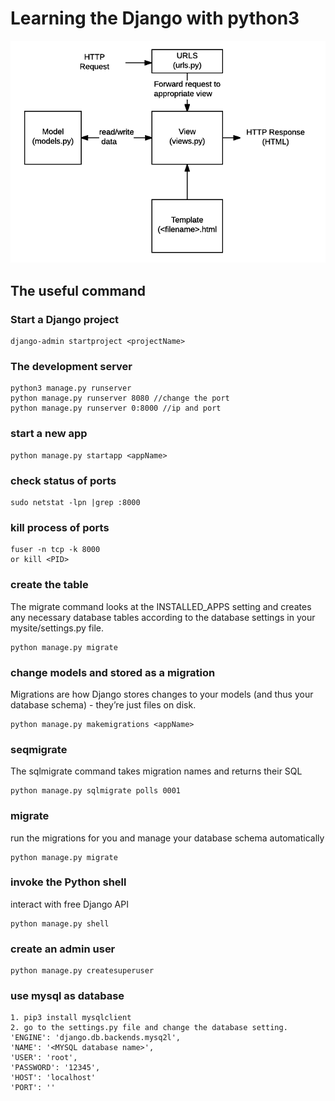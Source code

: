 # Learning the Django with python3
![](./image/basic-django.png)

## The useful command
### Start a Django project
```
django-admin startproject <projectName> 
```
### The development server
```
python3 manage.py runserver
python manage.py runserver 8080 //change the port
python manage.py runserver 0:8000 //ip and port
```
### start a new app
```
python manage.py startapp <appName>
```

### check status of ports
```
sudo netstat -lpn |grep :8000
```

### kill process of ports
```
fuser -n tcp -k 8000
or kill <PID>
```
### create the table
The migrate command looks at the INSTALLED_APPS setting and creates any necessary database tables according to the database settings in your mysite/settings.py file.
```
python manage.py migrate
```

### change models and stored as a migration
Migrations are how Django stores changes to your models (and thus your database schema) - they’re just files on disk. 
```
python manage.py makemigrations <appName>
```

### seqmigrate
The sqlmigrate command takes migration names and returns their SQL
```
python manage.py sqlmigrate polls 0001
```

### migrate
run the migrations for you and manage your database schema automatically
```
python manage.py migrate
```

### invoke the Python shell
interact with free Django API
```
python manage.py shell
```

### create an admin user
```
python manage.py createsuperuser
```
### use mysql as database
```
1. pip3 install mysqlclient
2. go to the settings.py file and change the database setting.
'ENGINE': 'django.db.backends.mysq2l',
'NAME': '<MYSQL database name>',
'USER': 'root',
'PASSWORD': '12345',
'HOST': 'localhost'
'PORT': ''
```


